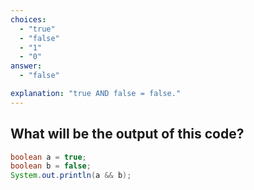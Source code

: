 ```yaml
---
choices:
  - "true"
  - "false"
  - "1"
  - "0"
answer:
  - "false"

explanation: "true AND false = false."
---
```


## What will be the output of this code?

```java
boolean a = true;
boolean b = false;
System.out.println(a && b);
